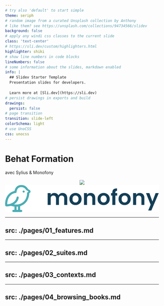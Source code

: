 ```yaml
---
# try also 'default' to start simple
theme: seriph
# random image from a curated Unsplash collection by Anthony
# like them? see https://unsplash.com/collections/94734566/slidev
background: false
# apply any windi css classes to the current slide
class: 'text-center'
# https://sli.dev/custom/highlighters.html
highlighter: shiki
# show line numbers in code blocks
lineNumbers: false
# some information about the slides, markdown enabled
info: |
  ## Slidev Starter Template
  Presentation slides for developers.

  Learn more at [Sli.dev](https://sli.dev)
# persist drawings in exports and build
drawings:
  persist: false
# page transition
transition: slide-left
colorSchema: light
# use UnoCSS
css: unocss
---
```


# Behat Formation

avec Sylius & Monofony

<div align="center">
<img class="w-75" align="center" src="https://sylius.com/wp-content/uploads/2021/03/sylius-logo_sylius-logo-light-1024x422.jpg">
</div>

<div align="center">
<img class="w-75" src="https://raw.githubusercontent.com/Monofony/Monofony/0.x/docs/_images/doc_logo.png">
</div>

---
src: ./pages/01_features.md
---

---
src: ./pages/02_suites.md
---

---
src: ./pages/03_contexts.md
---

---
src: ./pages/04_browsing_books.md
---
